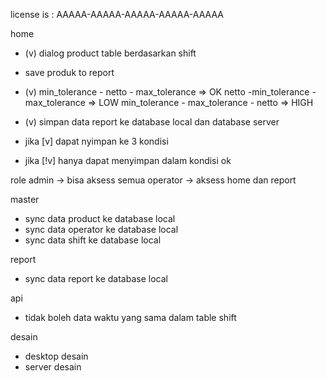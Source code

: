 license is : AAAAA-AAAAA-AAAAA-AAAAA-AAAAA

home

- (v) dialog product table berdasarkan shift
- save produk to report
- (v) min_tolerance - netto - max_tolerance => OK
  netto -min_tolerance - max_tolerance => LOW
  min_tolerance - max_tolerance - netto => HIGH
- (v) simpan data report ke database local dan database server

- jika [v] dapat nyimpan ke 3 kondisi
- jika [!v] hanya dapat menyimpan dalam kondisi ok


role
admin -> bisa aksess semua
operator -> aksess home dan report

master

- sync data product ke database local
- sync data operator ke database local
- sync data shift ke database local

report

- sync data report ke database local

api

- tidak boleh data waktu yang sama dalam table shift

desain

- desktop desain
- server desain




